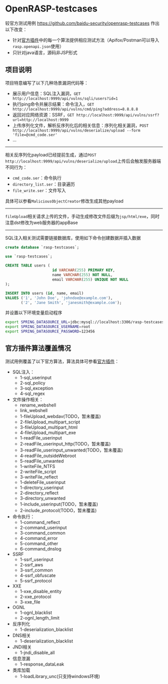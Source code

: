 # OpenRASP-testcases

较官方测试用例 https://github.com/baidu-security/openrasp-testcases 作出以下改变：
- 针对[官方插件](https://github.com/baidu/openrasp/blob/master/plugins/official/plugin.js)中的每一个算法提供相应测试方法（Apifox/Postman可以导入`rasp.openapi.json`使用）
- 只针对java语言，源码非JSP形式

## 项目说明
项目特意编写了以下几种场景漏洞代码等：
- 展示用户信息：SQL注入漏洞，`GET http://localhost:9999/api/vulns/sqli/users?id=1`
- 执行ping命令并展示结果：命令注入，`GET http://localhost:9999/api/vulns/cmd/ping?address=8.8.8.8`
- 返回对应网络资源：SSRF，`GET http://localhost:9999/api/vulns/ssrf?url=http://localhost:9999`
- 上传序列化文件，解析反序列化后的相关信息：序列化相关漏洞，`POST http://localhost:9999/api/vulns/deserialize/upload --form 'file=@cmd_code.ser'`
- ...

---

相关反序列化payload已经提前生成，通过`POST http://localhost:9999/api/vulns/deserialize/upload`上传后会触发服务器端不同行为：
- `cmd_code.ser`：命令执行
- `directory_list.ser`：目录遍历
- `file_write.ser`：文件写入

具体可以参看`MaliciousObjectCreator`修改生成其他payload

---

`fileUpload`相关请求上传的文件，手动生成修改文件后缀为`jsp/html/exe`，同时注意dst修改为web服务器的appBase

---

SQL注入相关测试需要链接数据库，使用如下命令创建数据并插入数据
```sql
create database `rasp-testcases`;

use `rasp-testcases`;
           
CREATE TABLE users (
                     id VARCHAR(255) PRIMARY KEY,
                     name VARCHAR(255) NOT NULL,
                     email VARCHAR(255) UNIQUE NOT NULL
);

INSERT INTO users (id, name, email)
VALUES ('1', 'John Doe', 'johndoe@example.com'),
       ('2', 'Jane Smith', 'janesmith@example.com');
```
并设置以下环境变量启动程序
```bash
export SPRING_DATASOURCE_URL=jdbc:mysql://localhost:3306/rasp-testcases
export SPRING_DATASOURCE_USERNAME=root
export SPRING_DATASOURCE_PASSWORD=123456
```

## 官方插件算法覆盖情况

测试用例覆盖了以下官方算法，算法具体可参看[官方插件](https://github.com/baidu/openrasp/blob/master/plugins/official/plugin.js)：
- SQL注入：
    - 1-sql_userinput
    - 2-sql_policy
    - 3-sql_exception
    - 4-sql_regex
- 文件操作相关：
    - rename_webshell
    - link_webshell
    - 1-fileUpload_webdav(TODO，暂未覆盖)
    - 2-fileUpload_multipart_script
    - 3-fileUpload_multipart_html
    - 4-fileUpload_multipart_exe
    - 1-readFile_userinput
    - 2-readFile_userinput_http(TODO，暂未覆盖)
    - 3-readFile_userinput_unwanted(TODO，暂未覆盖)
    - 4-readFile_outsideWebroot
    - 5-readFile_unwanted
    - 1-writeFile_NTFS
    - 2-writeFile_script
    - 3-writeFile_reflect
    - 1-deleteFile_userinput
    - 1-directory_userinput
    - 2-directory_reflect
    - 3-directory_unwanted
    - 1-include_userinput(TODO，暂未覆盖)
    - 2-include_protocol(TODO，暂未覆盖)
- 命令执行：
    - 1-command_reflect
    - 2-command_userinput
    - 3-command_common
    - 4-command_error
    - 5-command_other
    - 6-command_dnslog
- SSRF
    - 1-ssrf_userinput
    - 2-ssrf_aws
    - 3-ssrf_common
    - 4-ssrf_obfuscate
    - 5-ssrf_protocol
- XXE
    - 1-xxe_disable_entity
    - 2-xxe_protocol
    - 3-xxe_file
- OGNL
    - 1-ognl_blacklist
    - 2-ognl_length_limit
- 反序列化
    - 1-deserialization_blacklist
- DNS相关
    - 1-deserialization_blacklist
- JNDI相关
    - 1-jndi_disable_all 
- 信息泄漏
    - 1-response_dataLeak
- 类库加载
    - 1-loadLibrary_unc(只支持windows环境) 